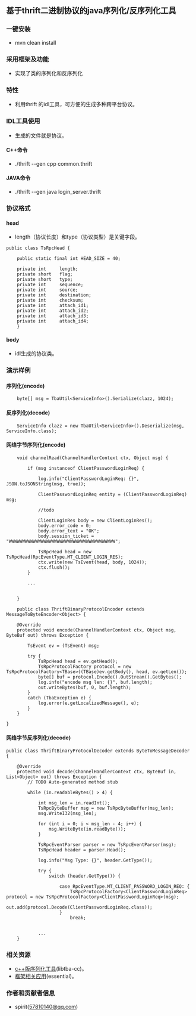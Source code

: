 

## 基于thrift二进制协议的java序列化/反序列化工具


### 一键安装

- mvn clean install



### 采用框架及功能

- 实现了类的序列化和反序列化


### 特性

- 利用thrift 的idl工具，可方便的生成多种跨平台协议。


### IDL工具使用

- 生成的文件就是协议。

#### C++命令
- ./thrift --gen cpp common.thrift 

#### JAVA命令
- ./thrift --gen java login_server.thrift


### 协议格式

#### head

- length（协议长度）和type（协议类型）是关键字段。


```
public class TsRpcHead {

	public static final int HEAD_SIZE = 40;
	
	private int    	length;            
	private short  	flag;              
	private short  	type;               
	private int    	sequence;          
	private int    	source;            
	private int    	destination;       
	private int     checksum;         
	private int     attach_id1;       
	private int     attach_id2;     
	private int     attach_id3;        
	private int     attach_id4;
	}
```

#### body

- idl生成的协议类。



### 演示样例


#### 序列化(encode)


```
	byte[] msg = TbaUtil<ServiceInfo>().Serialize(clazz, 1024);
```


#### 反序列化(decode)


```
	ServiceInfo clazz = new TbaUtil<ServiceInfo>().Deserialize(msg, ServiceInfo.class);
```


#### 网络字节序列化(encode)

```
	void channelRead(ChannelHandlerContext ctx, Object msg) {

        if (msg instanceof ClientPasswordLoginReq) {

            log.info("ClientPasswordLoginReq: {}", JSON.toJSONString(msg, true));

            ClientPasswordLoginReq entity = (ClientPasswordLoginReq) msg;

            //todo

            ClientLoginRes body = new ClientLoginRes();
            body.error_code = 0;
            body.error_text = "OK";
            body.session_ticket = "WWWWWWWWWWWWWWWWWWWWWWWWWWWWWWWWWWWWWWWW";

            TsRpcHead head = new TsRpcHead(RpcEventType.MT_CLIENT_LOGIN_RES);
            ctx.write(new TsEvent(head, body, 1024));
            ctx.flush();
        }
		
		...
		
		
	}
```	

```	
	public class ThriftBinaryProtocolEncoder extends MessageToByteEncoder<Object> {

	@Override
	protected void encode(ChannelHandlerContext ctx, Object msg, ByteBuf out) throws Exception {

		TsEvent ev = (TsEvent) msg;

		try {
			TsRpcHead head = ev.getHead();
			TsRpcProtocolFactory protocol = new TsRpcProtocolFactory<TBase>((TBase)ev.getBody(), head, ev.getLen());
			byte[] buf = protocol.Encode().OutStream().GetBytes();
			log.info("encode msg len: {}", buf.length);
			out.writeBytes(buf, 0, buf.length);
		}
		catch (TbaException e) {
			log.error(e.getLocalizedMessage(), e);
		}
	}

}
```

#### 网络字节反序列化(decode)

```
public class ThriftBinaryProtocolDecoder extends ByteToMessageDecoder {

    @Override
    protected void decode(ChannelHandlerContext ctx, ByteBuf in, List<Object> out) throws Exception {
        // TODO Auto-generated method stub

        while (in.readableBytes() > 4) {
            
            int msg_len = in.readInt();
            TsRpcByteBuffer msg = new TsRpcByteBuffer(msg_len);
            msg.WriteI32(msg_len);

            for (int i = 0; i < msg_len - 4; i++) {
                msg.WriteByte(in.readByte());
            }

            TsRpcEventParser parser = new TsRpcEventParser(msg);
            TsRpcHead header = parser.Head();

            log.info("Msg Type: {}", header.GetType());

            try {
                switch (header.GetType()) {

                    case RpcEventType.MT_CLIENT_PASSWORD_LOGIN_REQ: {
                        TsRpcProtocolFactory<ClientPasswordLoginReq> protocol = new TsRpcProtocolFactory<ClientPasswordLoginReq>(msg);
                        out.add(protocol.Decode(ClientPasswordLoginReq.class));
                    }
                        break;


			...
	}
```




### 相关资源

- [c++版序列化工具](https://github.com/wanghuan578/libtba-cc)(libtba-cc)。
- [框架相关应用](https://github.com/wanghuan578/essential)(essential)。


### 作者和贡献者信息


- spirit(57810140@qq.com)

